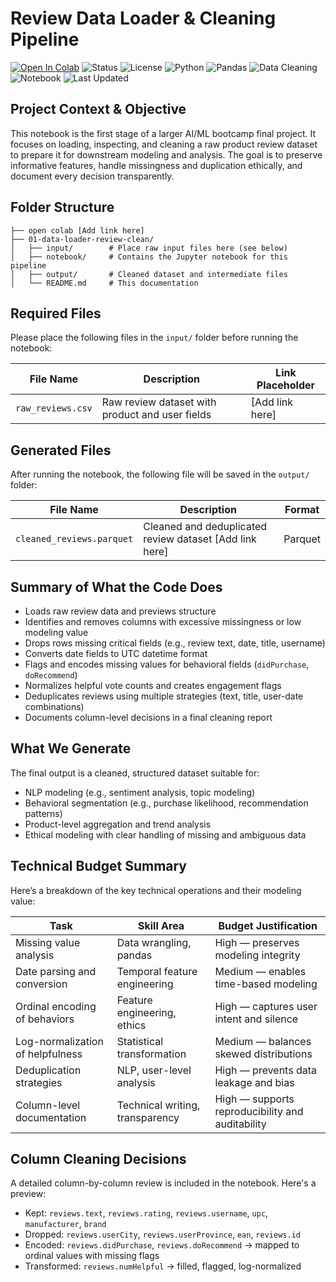 #  Review Data Loader & Cleaning Pipeline

[![Open In Colab](https://colab.research.google.com/assets/colab-badge.svg)](https://colab.research.google.com/github/cwattsnogueira/rating-predictor-spam-detection-review-summarizer/blob/main/01_data_loader_review_clean.ipynb)
![Status](https://img.shields.io/badge/status-active-brightgreen)
![License](https://img.shields.io/badge/license-MIT-blue)
![Python](https://img.shields.io/badge/python-3.10%2B-yellow)
![Pandas](https://img.shields.io/badge/pandas-2.0.3-orange)
![Data Cleaning](https://img.shields.io/badge/data--cleaning-✓-lightgrey)
![Notebook](https://img.shields.io/badge/notebook-Jupyter-informational)
![Last Updated](https://img.shields.io/badge/last--updated-October_2025-blueviolet)

##  Project Context & Objective

This notebook is the first stage of a larger AI/ML bootcamp final project. It focuses on loading, inspecting, and cleaning a raw product review dataset to prepare it for downstream modeling and analysis. The goal is to preserve informative features, handle missingness and duplication ethically, and document every decision transparently.

##  Folder Structure

```
├── open colab [Add link here]
├── 01-data-loader-review-clean/
│   ├── input/        # Place raw input files here (see below)
│   ├── notebook/     # Contains the Jupyter notebook for this pipeline
│   ├── output/       # Cleaned dataset and intermediate files
│   └── README.md     # This documentation
```

##  Required Files

Please place the following files in the `input/` folder before running the notebook:

| File Name              | Description                                      | Link Placeholder |
|------------------------|--------------------------------------------------|------------------|
| `raw_reviews.csv`      | Raw review dataset with product and user fields  | [Add link here]  |

##  Generated Files

After running the notebook, the following file will be saved in the `output/` folder:

| File Name                   | Description                                      | Format |
|----------------------------|--------------------------------------------------|--------|
| `cleaned_reviews.parquet`  | Cleaned and deduplicated review dataset [Add link here]         | Parquet |

##  Summary of What the Code Does

- Loads raw review data and previews structure
- Identifies and removes columns with excessive missingness or low modeling value
- Drops rows missing critical fields (e.g., review text, date, title, username)
- Converts date fields to UTC datetime format
- Flags and encodes missing values for behavioral fields (`didPurchase`, `doRecommend`)
- Normalizes helpful vote counts and creates engagement flags
- Deduplicates reviews using multiple strategies (text, title, user-date combinations)
- Documents column-level decisions in a final cleaning report

##  What We Generate

The final output is a cleaned, structured dataset suitable for:

- NLP modeling (e.g., sentiment analysis, topic modeling)
- Behavioral segmentation (e.g., purchase likelihood, recommendation patterns)
- Product-level aggregation and trend analysis
- Ethical modeling with clear handling of missing and ambiguous data

##  Technical Budget Summary

Here’s a breakdown of the key technical operations and their modeling value:

| Task                            | Skill Area                        | Budget Justification |
|---------------------------------|-----------------------------------|----------------------|
| Missing value analysis          | Data wrangling, pandas            | High — preserves modeling integrity |
| Date parsing and conversion     | Temporal feature engineering      | Medium — enables time-based modeling |
| Ordinal encoding of behaviors   | Feature engineering, ethics       | High — captures user intent and silence |
| Log-normalization of helpfulness| Statistical transformation        | Medium — balances skewed distributions |
| Deduplication strategies        | NLP, user-level analysis          | High — prevents data leakage and bias |
| Column-level documentation      | Technical writing, transparency   | High — supports reproducibility and auditability |

##  Column Cleaning Decisions

A detailed column-by-column review is included in the notebook. Here's a preview:

-  Kept: `reviews.text`, `reviews.rating`, `reviews.username`, `upc`, `manufacturer`, `brand`
-  Dropped: `reviews.userCity`, `reviews.userProvince`, `ean`, `reviews.id`
-  Encoded: `reviews.didPurchase`, `reviews.doRecommend` → mapped to ordinal values with missing flags
-  Transformed: `reviews.numHelpful` → filled, flagged, log-normalized




